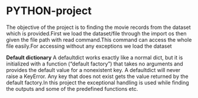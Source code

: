 # PYTHON-project
 The objective of the project is to finding the movie records from the dataset which is provided.First we load the dataset/file through the import os then given the file path with read command.This command can access the whole file easily.For accessing without any exceptions we load the dataset

**Default dictionary** 
         A defaultdict works exactly like a normal dict, but it is initialized with a function (“default factory”) that takes no arguments and provides the default value for a nonexistent key.
         A defaultdict will never raise a KeyError. Any key that does not exist gets the value returned by the default factory.In this project the exceptional handling is used while finding the outputs and some of the predefined functions etc.
